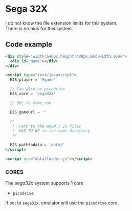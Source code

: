 # Sega 32X

I do not know the file extension limits for this system. <br>
There is no bios for this system.

## Code example

```html
<div style="width:640px;height:480px;max-width:100%">
  <div id="game"></div>
</div>

<script type="text/javascript">
  EJS_player = '#game'

  // Can also be picodrive
  EJS_core = 'sega32x'

  // URL to Game rom

  EJS_gameUrl = ''

  /*
   *  Path to the WASM / JS files
   *  HAS TO BE in the same directory.
   */

  EJS_pathtodata = 'data/'
</script>

<script src="data/loader.js"></script>
```

### CORES

The _sega32x_ system supports 1 core

- `picodrive`

If set to `sega32x`, emulator will use the `picodrive` core.
